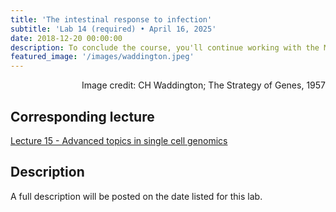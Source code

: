 ```yaml
---
title: 'The intestinal response to infection'
subtitle: 'Lab 14 (required) • April 16, 2025'
date: 2018-12-20 00:00:00
description: To conclude the course, you'll continue working with the MIST dataset from the last lab and will use more sophisticated single cell approaches to identify unique transcriptional states elicited by infection in the intestine.
featured_image: '/images/waddington.jpeg'
---
```


<div style="text-align: right"> Image credit: CH Waddington; The Strategy of Genes, 1957 </div>

## Corresponding lecture

[Lecture 15 - Advanced topics in single cell genomics](https://diytranscriptomics.com/project/lecture-14)

## Description

A full description will be posted on the date listed for this lab.